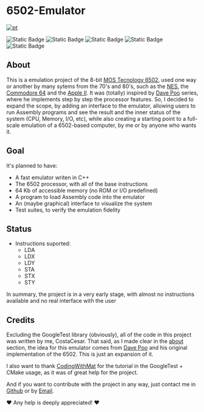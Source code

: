 # 6502-Emulator

[![pt](https://img.shields.io/badge/Ver_em_portugu%C3%AAs-green)](https://github.com/CostaCesar/6502-Emulator/blob/main/README.pt-br.md)

![Static Badge](https://img.shields.io/badge/Status-Prototyping-yellow)
![Static Badge](https://img.shields.io/badge/Made_with-C%2B%2B-blue)
![Static Badge](https://img.shields.io/badge/Tests-GoogleTest-orange)
![Static Badge](https://img.shields.io/badge/Build-CMake-red)
![Static Badge](https://img.shields.io/badge/Platform-Universal-white)

## About 
This is a emulation project of the 8-bit [MOS Tecnology 6502](https://en.wikipedia.org/wiki/6502), used one way or another by many sytems from the 70's and 80's, such as the
[NES](https://en.wikipedia.org/wiki/Nintendo_Entertainment_System), the [Commodore 64](https://en.wikipedia.org/wiki/Commodore_64) and the [Apple II](https://en.wikipedia.org/wiki/Apple_II).
It was (totally) inspired by [Dave Poo](https://www.youtube.com/playlist?list=PLLwK93hM93Z13TRzPx9JqTIn33feefl37) series, where he implements step by step the processor features.
So, I decided to expand the scope, by adding an interface to the emulator, allowing users to run Assembly programs and see the result and the inner status of the system (CPU, Memory, I/O, etc),
while also creating a starting point to a full-scale emulation of a 6502-based computer, by me or by anyone who wants it.

## Goal
It's planned to have:
- A fast emulator writen in C++
- The 6502 processor, with all of the base instructions
- 64 Kb of accessible memory (no ROM or I/O predefined)
- A program to load Assembly code into the emulator
- An (maybe graphical) interface to visualize the system
- Test suites, to verify the emulation fidelity

## Status
- Instructions suported:
  - LDA
  - LDX
  - LDY
  - STA
  - STX
  - STY

In summary, the project is in a very early stage, with almost no instructions available and no real interface with the user

## Credits
Excluding the GoogleTest library (obviously), all of the code in this project was written by me, CostaCesar. That said, as I made clear in the [about](#about) section, the idea for this
emulator comes from [Dave Poo](https://www.youtube.com/playlist?list=PLLwK93hM93Z13TRzPx9JqTIn33feefl37) and his original implementation of the 6502. This is just an expansion of it.

I also want to thank [CodingWithMat](https://www.youtube.com/@codingwithmat) for the tutorial in the GoogleTest + CMake usage, as it was of great help for the project.

And if you want to contribute with the project in any way, just contact me in [Github](https://github.com/CostaCesar) or by [Email](mailto:caiocaesarmcosta@gmail.com).

❤️ Any help is deeply appreciated! ❤️


